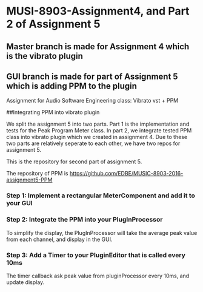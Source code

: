 # MUSI-8903-Assignment4, and Part 2 of Assignment 5
## Master branch is made for Assignment 4 which is the vibrato plugin
## GUI branch is made for part of Assignment 5 which is adding PPM to the plugin
Assignment for Audio Software Engineering class: Vibrato vst + PPM

##Integrating PPM into vibrato plugin

We split the assignment 5 into two parts. Part 1 is the implementation and tests for the Peak Program Meter class. In part 2, we integrate tested PPM class into vibrato plugin which we created in assignment 4. Due to these two parts are relatively seperate to each other, we have two repos for assignment 5. 

This is the repository for second part of assignment 5. 

The repository of PPM is https://github.com/EDBE/MUSIC-8903-2016-assignment5-PPM

### Step 1: Implement a rectangular MeterComponent and add it to your GUI

### Step 2: Integrate the PPM into your PlugInProcessor
To simplify the display, the PlugInProcessor will take the average peak value from each channel, and display in the GUI.

### Step 3: Add a Timer to your PluginEditor that is called every 10ms
The timer callback ask peak value from pluginProcessor every 10ms, and update display.
